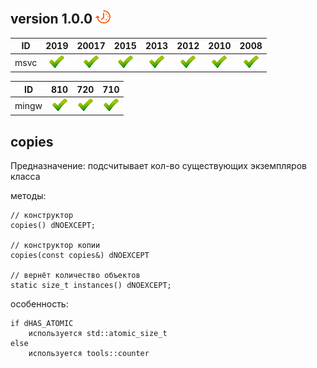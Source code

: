 ﻿
[P]: ../images/progress.png
[V]: ../images/success.png
[X]: ../images/failed.png
[D]: ../images/danger.png
[E]: ../images/empty.png
[N]: ../images/na.png

version 1.0.0  [![P]][0]
---

| **ID** | 2019      | 20017     | 2015      | 2013      | 2012      | 2010      | 2008      |  
|:------:|:---------:|:---------:|:---------:|:---------:|:---------:|:---------:|:---------:|  
| msvc   | [![V]][0] | [![V]][0] | [![V]][0] | [![V]][0] | [![V]][0] | [![V]][0] | [![V]][0] |  

| **ID**  | 810       | 720       | 710       |  
|:-------:|:---------:|:---------:|:---------:|  
| mingw   | [![V]][0] | [![V]][0] | [![V]][0] |  


[0]: #copies  "класс copies"  

copies
-----

Предназначение: подсчитывает кол-во существующих экземпляров класса

методы:  

```
// конструктор
copies() dNOEXCEPT;

// конструктор копии
copies(const copies&) dNOEXCEPT

// вернёт количество объектов
static size_t instances() dNOEXCEPT;

```

особенность:  

```
if dHAS_ATOMIC
    используется std::atomic_size_t
else
    используется tools::counter
```